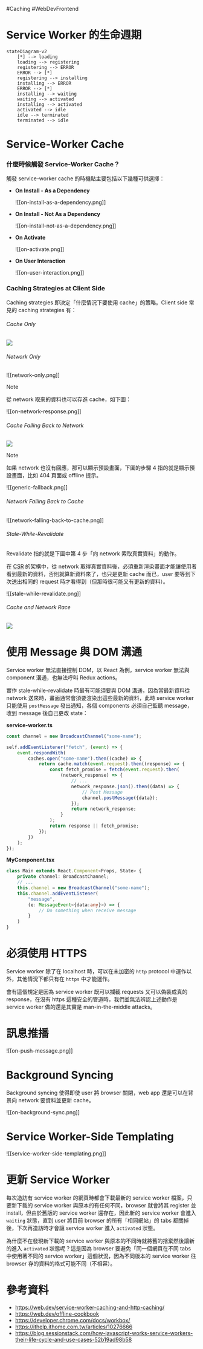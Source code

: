 #Caching #WebDevFrontend 

# Service Worker 的生命週期

```mermaid
stateDiagram-v2
    [*] --> loading
    loading --> registering
    registering --> ERROR
    ERROR --> [*]
    registering --> installing
    installing --> ERROR
    ERROR --> [*]
    installing --> waiting
    waiting --> activated
    installing --> activated
    activated --> idle
    idle --> terminated
    terminated --> idle
```

# Service-Worker Cache

### 什麼時候觸發 Service-Worker Cache？

觸發 service-worker cache 的時機點主要包括以下幾種可供選擇：

- **On Install - As a Dependency**

    ![[on-install-as-a-dependency.png]]

- **On Install - Not As a Dependency**

    ![[on-install-not-as-a-dependency.png]]

- **On Activate**

    ![[on-activate.png]]

- **On User Interaction**

    ![[on-user-interaction.png]]

### Caching Strategies at Client Side

Caching strategies 即決定「什麼情況下要使用 cache」的策略。Client side 常見的 caching strategies 有：

###### Cache Only

![](<https://raw.githubusercontent.com/Jamison-Chen/KM-software/master/img/cache-only.png>)

###### Network Only

![[network-only.png]]

>[!Note]
>從 network 取來的資料也可以存進 cache，如下圖：
>
>![[on-network-response.png]]

###### Cache Falling Back to Network

![](<https://raw.githubusercontent.com/Jamison-Chen/KM-software/master/img/cache-falling-back-to-network.png>)

>[!Note]
>如果 network 也沒有回應，那可以顯示預設畫面，下圖的步驟 4 指的就是顯示預設畫面，比如 404 頁面或 offline 提示。
>
>![[generic-fallback.png]]

###### Network Falling Back to Cache

![[network-falling-back-to-cache.png]]

###### Stale-While-Revalidate

Revalidate 指的就是下圖中第 4 步「向 network 索取真實資料」的動作。

在 [CSR](</Web Development/SSR vs. CSR.md#Client-Side Rendering (CSR)>) 的架構中，從 network 取得真實資料後，必須重新渲染畫面才能讓使用者看到最新的資料，否則就算新資料來了，也只是更新 cache 而已，user 要等到下次送出相同的 request 時才看得到（但那時很可能又有更新的資料）。

![[stale-while-revalidate.png]]

###### Cache and Network Race

![](<https://raw.githubusercontent.com/Jamison-Chen/KM-software/master/img/cache-and-network-race.png>)

# 使用 Message 與 DOM 溝通

Service worker 無法直接控制 DOM，以 React 為例，service worker 無法與 component 溝通，也無法呼叫 Redux actions。

實作 stale-while-revalidate 時最有可能須要與 DOM 溝通，因為當最新資料從 network 送來時，畫面通常會須要渲染出這些最新的資料，此時 service worker 只能使用 `postMessage` 發出通知，各個 components 必須自己監聽 message，收到 message 後自己更改 state：

**service-worker.ts**

```typescript
const channel = new BroadcastChannel("some-name");

self.addEventListener("fetch", (event) => {
    event.respondWith(
        caches.open("some-name").then((cache) => {
            return cache.match(event.request).then((response) => {
                const fetch_promise = fetch(event.request).then(
                    (network_response) => {
                        // ...
                        network_response.json().then((data) => {
                            // Post Message
                            channel.postMessage({data});
                        });
                        return network_response;
                    }
                );
                return response || fetch_promise;
            });
        })
    );
});
```

**MyComponent.tsx**

```typescript
class Main extends React.Component<Props, State> {
    private channel: BroadcastChannel;
    // ...
    this.channel = new BroadcastChannel("some-name");
    this.channel.addEventListener(
        "message",
        (e: MessageEvent<{data:any}>) => {
            // Do something when receive message
        }
    )
}
```

# 必須使用 HTTPS

Service worker 除了在 localhost 時，可以在未加密的 `http` protocol 中運作以外，其他情況下都只有在 `https` 中才能運作。

會有這個規定是因為 service worker 既可以攔截 requests 又可以偽裝成真的 response，在沒有 https 這種安全的管道時，我們並無法辨認上述動作是 service worker 做的還是其實是 man-in-the-middle attacks。

# 訊息推播

![[on-push-message.png]]

# Background Syncing

Background syncing 使得即使 user 將 browser 關閉，web app 還是可以在背景向 network 要資料並更新 cache。

![[on-background-sync.png]]

# Service Worker-Side Templating

![[service-worker-side-templating.png]]

# 更新 Service Worker

每次造訪有 service worker 的網頁時都會下載最新的 service worker 檔案，只要新下載的 service worker 與原本的有任何不同，browser 就會將其 register 並 install，但由於舊版的 service worker 還存在，因此新的 service worker 會進入 `waiting` 狀態，直到 user 將目前 browser 的所有「相同網站」的 tabs 都關掉後，下次再造訪時才會讓 service worker 進入 `activated` 狀態。

為什麼不在發現新下載的 service worker 與原本的不同時就將舊的捨棄然後讓新的進入 `activated` 狀態呢？這是因為 browser 要避免「同一個網頁在不同 tabs 中使用著不同的 service worker」這個狀況，因為不同版本的 service worker 往 browser 存的資料的格式可能不同（不相容）。

# 參考資料

- <https://web.dev/service-worker-caching-and-http-caching/>
- <https://web.dev/offline-cookbook>
- <https://developer.chrome.com/docs/workbox/>
- <https://ithelp.ithome.com.tw/articles/10276666>
- <https://blog.sessionstack.com/how-javascript-works-service-workers-their-life-cycle-and-use-cases-52b19ad98b58>
